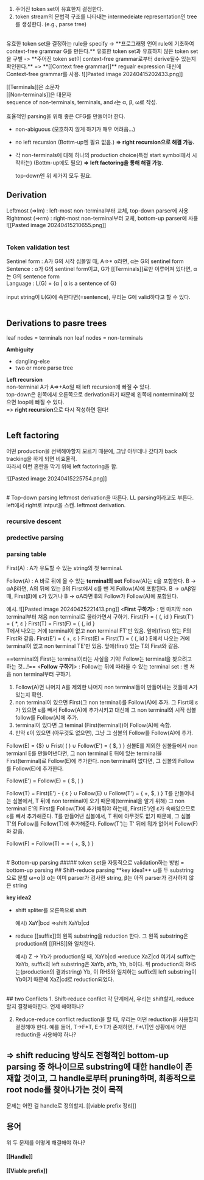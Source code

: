 1. 주어진 token set이 유효한지 결정한다.   
2. token stream의 문법적 구조를 나타내는 intermedeiate representation인 tree를 생성한다. (e.g., parse tree)   
<br>
유효한 token set을 결정하는 rule을 specify -> **프로그래밍 언어 rule에 기초하여 context-free grammar G를 만든다.**
유효한 token set과 유효하지 않은 token set을 구별 -> **주어진 token set이 context-free grammar로부터 derive될수 있는지 확인한다.**
=> **[[Context free grammar]]**   
regualr expression 대신에 Context-free grammar를 사용.   
![[Pasted image 20240415202433.png]]   

[[Terminals]]은 소문자   
[[Non-terminals]]은 대문자   
sequence of non-terminals, terminals, and  𝜖는 α, β, ω로 작성.   
<br>
효율적인 parsing을 위해 좋은 CFG를 만들어야 한다.   
- non-abiguous (모호하지 않게 하기가 매우 어려움...)      
- no left recursion (Bottm-up엔 필요 없음.) **=> right recursion으로 해결 가능.**     
- 각 non-terminals에 대해 하나의 production choice(특정 start symbol에서 시작하는) (Bottm-up에도 필요) **=> left factoring을 통해 해결 가능.**      

	top-down엔 위 세가지 모두 필요.

## Derivation
Leftmost (=>lm) : left-most non-terminal부터 교체, top-down parser에 사용   
Rightmost (=>rm) : right-most non-terminal부터 교체, bottom-up parser에 사용   
![[Pasted image 20240415210655.png]]   
<br>
### Token validation test   
Sentinel form : A가 G의 시작 심볼일 때, A=>* α라면, α는 G의 sentinel form   
Sentence :  α가 G의 sentinel form이고, G가 [[Terminals]]로만 이루어져 있다면,  α는 G의 sentence form   
Language : L(G) = {α | α is a sentence of G}   
<br>
input string이 L(G)에 속한다면(=sentence), 우리는 G에 valid하다고 할 수 있다.   
<br>
## Derivations to pasre trees
leaf nodes = terminals
non leaf nodes = non-terminals


**Ambiguity**
- dangling-else
- two or more parse tree

**Left recursion**   
non-terminal A가 A⇒+Aα일 때 left recursion에 빠질 수 있다.   
top-down은 왼쪽에서 오른쪽으로 derivation하기 때문에 왼쪽에 nonterminal이 있으면 loop에 빠질 수 있다.   
=> **right recursion**으로 다시 작성하면 된다!   
<br>
## Left factoring
어떤 production을 선택해야할지 모르기 때문에, 그냥 아무데나 갔다가 back tracking을 하게 되면 비효율적.   
따라서 이런 혼란을 막기 위해 left factoring을 함.   

![[Pasted image 20240415225754.png]]   

<br>
# Top-down parsing
leftmost derivation을 따른다.
LL parsing이라고도 부른다.
	left에서 right로 intput을 스캔.
	leftmost derivation.

### recursive descent


### predective parsing



### parsing table

First(A) : A가 유도할 수 있는 string의 첫 terminal.

Follow(A) : A 바로 뒤에 올 수 있는 **terminal의 set**
	Follow(A)는 ε을 포함한다.
	B -> αAβ라면, A의 뒤에 있는 β의 First에서 ε를 뺀 게 Follow(A)에 포함된다.
	B -> αAβ일 때, First(β)에 ε가 있거나 B -> αA라면 B의 Follow가 Follow(A)에 포함된다.


예시. 
![[Pasted image 20240425221413.png]]
<**First 구하기**> : 맨 마지막 non terminal부터 처음 non terminal로 올라가면서 구하기.
First(F) = { (, id }
First(T') = { \*, ε }
First(T) = First(F) = { (, id }   
	T에서 나오는 거에 terminal이 없고 non terminal FT'만 있음. 앞에(first) 있는 F의 First와 같음.
First(E') = { +,  ε }
First(E) = First(T) = { (, id }
	E에서 나오는 거에 terminal이 없고 non terminal TE'만 있음. 앞에(first) 있는 T의 First와 같음.



==terminal의 First는 terminal이라는 사실을 기억! Follow는 terminal을 찾으려고 하는 것...!==
<**Follow 구하기**> : Follow는 뒤에 따라올 수 있는 terminal set : 맨 처음 non terminal부터 구하기. 
1. Follow(A)면 나머지 A를 제외한 나머지 non terminal들이 만들어내는 것들에 A가 있는지 확인. 
2. non terminal이 있으면 First(그 non terminal)를 Follow(A)에 추가. 그 Fisrt에 ε가 있으면 ε를 빼서 Follow(A)에 추가시키고 대신에 그 non terminal의 시작 심볼 follow를 Follow(A)에 추가.
3. terminal이 있다면 그 teminal (First(terminal))이 Follow(A)에 속함.
4. 만약 ε이 있으면 (아무것도 없으면), 그냥 그 심볼의 Follow를 Follow(A)에 추가. 


Follow(E) = {$} ∪ Frist( ( ) ∪ Follow(E') = { $, ) }
	심볼E를 제외한 심볼들에서 non termianl E를 만들어낸다면, 그 non terminal E 뒤에 있는 terminal을 First(terminal)로 Follow(E)에 추가한다.
	non terminal이 없다면, 그 심볼의 Follow를 Follow(E)에 추가한다.
	
Follow(E') = Follow(E) = { $, ) }

Follow(T) = First(E') - { ε } ∪ Follow(E) ∪ Follow(T') = { +, $, ) }
	T를 만들어내는 심볼에서, T 뒤에 non terminal이 오기 때문에(terminal을 알기 위해) 그 non terminal E'의 First를 Follow(T)에 추가해줘야 하는데, First(E')엔 ε가 속해있으므로 ε를 빼서 추가해준다.
	T를 만들어낸 심볼에서, T 뒤에 아무것도 없기 때문에, 그 심볼 T'의 Follow를 Follow(T)에 추가해준다. Follow(T')는 T' 뒤에 뭐가 없어서 Follow(F)와 같음.
	
Follow(F) = Follow(T) = = { +, $, ) }

<br>
# Bottom-up parsing
##### token set을 자동적으로 validation하는 방법 = bottom-up parsing
## Shift-reduce parsing
**key idea1**
	ω를 두 substring으로 분할
	ω=α|β
	α는 이미 parser가 검사한 string, β는 아직 parser가 검사하지 않은 string

**key idea2**
- shift
spliter를 오른쪽으로 shift

	예시) XaY|bcd =>shift XaYb|cd
	
- reduce
[[suffix]]의 왼쪽 substring을 reduction 한다. 
그 왼쪽 substring은 production의 [[RHS]]와 일치한다.

	예시) Z -> Yb가 production일 때, XaYb|cd =>reduce XaZ|cd
여기서 suffix는 XaYb, 
 suffix의 left substring은 XaYb, aYb, Yb, b이다.
위 production의 RHS는(production의 결과string) Yb, 이 RHS와 일치하는 suffix의 left substring이 Yb이기 때문에 
XaZ|cd로 reduction되었다.
<br>
## two Confilcts
1. Shift-reduce confilct
각 단계에서, 우리는 shift할지, reduce할지 결정해아한다. 언제 해야하나?

2. Reduce-reduce conflict
reduction을 할 때, 우리는 어떤 reduction을 사용할지 결정해야 한다.
예를 들어, T->F\*T,     E->T가 존재하면, 
F*\T|인 상황에서 어떤 reductin을 사용해야 하나?

## => shift reducing 방식도 전형적인 bottom-up parsing 중 하나이므로 substring에 대한 handle이 존재할 것이고, 그 handle로부터 pruning하며, 최종적으로 root node를 찾아나가는 것이 목적
문제는 어떤 걸 handle로 정의할지.
[[viable prefix 정리]]


## 용어
위 두 문제를 어떻게 해결해야 하나?
#### [[Handle]]

#### [[Viable prefix]]




